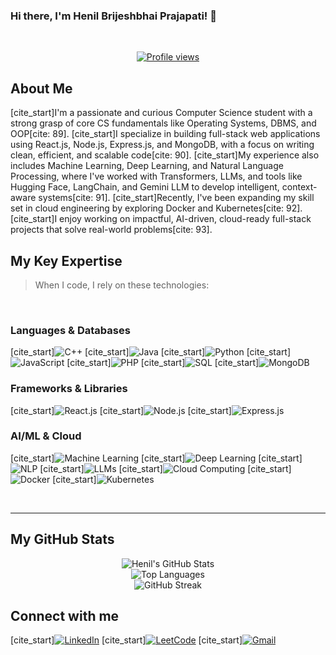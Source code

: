 ### Hi there, I'm Henil Brijeshbhai Prajapati! 👋
<br>

<p align="center">
  <a href="https://github.com/Henil-Prajapati">
    <img src="https://komarev.com/ghpvc/?username=Henil-Prajapati&color=blue&style=flat-square" alt="Profile views">
  </a>
</p>

## About Me
[cite_start]I'm a passionate and curious Computer Science student with a strong grasp of core CS fundamentals like Operating Systems, DBMS, and OOP[cite: 89]. [cite_start]I specialize in building full-stack web applications using React.js, Node.js, Express.js, and MongoDB, with a focus on writing clean, efficient, and scalable code[cite: 90]. [cite_start]My experience also includes Machine Learning, Deep Learning, and Natural Language Processing, where I've worked with Transformers, LLMs, and tools like Hugging Face, LangChain, and Gemini LLM to develop intelligent, context-aware systems[cite: 91]. [cite_start]Recently, I've been expanding my skill set in cloud engineering by exploring Docker and Kubernetes[cite: 92]. [cite_start]I enjoy working on impactful, AI-driven, cloud-ready full-stack projects that solve real-world problems[cite: 93].

## My Key Expertise
> When I code, I rely on these technologies:

<br>

### Languages & Databases
[cite_start]![C++](https://img.shields.io/badge/C%2B%2B-00599C?style=for-the-badge&logo=c%2B%2B&logoColor=white) 
[cite_start]![Java](https://img.shields.io/badge/Java-007396?style=for-the-badge&logo=java&logoColor=white) 
[cite_start]![Python](https://img.shields.io/badge/Python-3776AB?style=for-the-badge&logo=python&logoColor=white) 
[cite_start]![JavaScript](https://img.shields.io/badge/JavaScript-F7DF1E?style=for-the-badge&logo=javascript&logoColor=black) 
[cite_start]![PHP](https://img.shields.io/badge/PHP-777BB4?style=for-the-badge&logo=php&logoColor=white) 
[cite_start]![SQL](https://img.shields.io/badge/SQL-4479A1?style=for-the-badge&logo=mysql&logoColor=white) 
[cite_start]![MongoDB](https://img.shields.io/badge/MongoDB-47A248?style=for-the-badge&logo=mongodb&logoColor=white) 

### Frameworks & Libraries
[cite_start]![React.js](https://img.shields.io/badge/React-20232A?style=for-the-badge&logo=react&logoColor=61DAFB) 
[cite_start]![Node.js](https://img.shields.io/badge/Node.js-339933?style=for-the-badge&logo=node.js&logoColor=white) 
[cite_start]![Express.js](https://img.shields.io/badge/Express.js-000000?style=for-the-badge&logo=express&logoColor=white) 

### AI/ML & Cloud
[cite_start]![Machine Learning](https://img.shields.io/badge/Machine_Learning-FF5733?style=for-the-badge)
[cite_start]![Deep Learning](https://img.shields.io/badge/Deep_Learning-5D3FD3?style=for-the-badge)
[cite_start]![NLP](https://img.shields.io/badge/NLP-667BC2?style=for-the-badge)
[cite_start]![LLMs](https://img.shields.io/badge/LLMs-8A2BE2?style=for-the-badge)
[cite_start]![Cloud Computing](https://img.shields.io/badge/Cloud_Computing-F08080?style=for-the-badge)
[cite_start]![Docker](https://img.shields.io/badge/Docker-2496ED?style=for-the-badge&logo=docker&logoColor=white)
[cite_start]![Kubernetes](https://img.shields.io/badge/Kubernetes-326CE5?style=for-the-badge&logo=kubernetes&logoColor=white)

<br>

---

## My GitHub Stats

<p align="center">
  <img src="https://github-readme-stats.vercel.app/api?username=Henil-Prajapati&show_icons=true&theme=dark" alt="Henil's GitHub Stats"/>
  <br>
  <img src="https://github-readme-stats.vercel.app/api/top-langs/?username=Henil-Prajapati&layout=compact&theme=dark" alt="Top Languages"/>
  <br>
  <img src="https://github-readme-streak-stats.herokuapp.com/?user=Henil-Prajapati&theme=dark" alt="GitHub Streak"/>
</p>

## Connect with me
[cite_start][![LinkedIn](https://img.shields.io/badge/LinkedIn-0077B5?style=for-the-badge&logo=linkedin&logoColor=white)](https://www.linkedin.com/in/henil-prajapati) 
[cite_start][![LeetCode](https://img.shields.io/badge/LeetCode-000000?style=for-the-badge&logo=LeetCode&logoColor=yellow)](https://leetcode.com/u/l-Henil-Prajapati14/) 
[cite_start][![Gmail](https://img.shields.io/badge/Gmail-D14836?style=for-the-badge&logo=gmail&logoColor=white)](mailto:henilbprajapati2005@gmail.com) 
